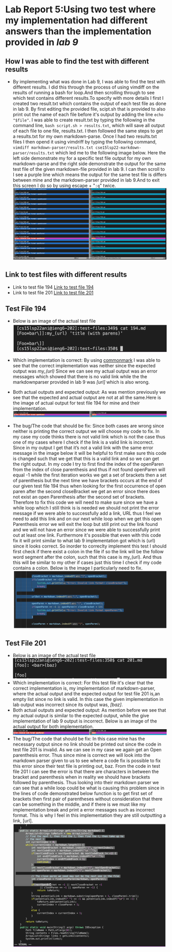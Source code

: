 # Lab Report 5:Using two test where my implementation had different answers than the implementation provided in *lab 9*
## How I was able to find the test with different results
* By implementing what was done in Lab 9, I was able to find the test
with different results. I did this through the process of using vimdiff on the results of running a bash for loop.And then scrolling through to see which test contains different results.To specify with more details I first I created two result.txt which contains the output of each test file as done in lab 9. By first editing the provided file, scipt.sh that is provided to also print out the name of each file before it's output by adding the line `echo "$file"`. I was able to create result.txt by typing the following in the command line, `bash script.sh > results.txt`, which will save all output of each file to one file, results.txt. I then followed the same steps to get a results.txt for my own markdown-parse. Once I had two results.txt files I then opend it using vimdriff by typing the following command, `vimdiff markdown-parser/results.txt cse15lsp22-markdown-parser/results.txt` which led me to the following image below. Here the left side demonstrate my for a specific test file output for my own markdown-parse and the right side demonstrate the output for the same test file of the given markdown-file provided in lab 9. I can then scroll to I see a purple line which means the output for the same test file is differs between mine and the markdown-parser provided in lab 9.And to exit this screen I do so by using escape + "`:q`" twice.
![Image](fulltestfiles.png)

## Link to test files with different results
* Link to test file 194
[Link to test file 194](https://github.com/nidhidhamnani/markdown-parser/blob/main/test-files/194.md)
* Link to test file 201
[Link to test file 201](https://github.com/nidhidhamnani/markdown-parser/blob/main/test-files/201.md)
## Test File 194
* Below is an image of the actual test file
![Image](insidefile194.png)

* Which implementation is correct: By using [commonmark](https://spec.commonmark.org/dingus/) I was able to see that the correct implementation was neither since the expected output was *my_(url)* Since we can see my actual output was an error messages which showed that there is no valid link while the the markdownparser provided in lab 9 was *[url]* which is also wrong. 
* Both actual outputs and expected output:
As was mention previously we see that the expected and actual output are not at all the same.Here is the image of actual output for test file 194 for mine and their implementation. 
![Image](actual1941.png)

* The bug/The code that should be fix: Since both cases are wrong
since neither is printing the correct output we will choose my code to fix. In my case my code thinks there is not valid link which is not the case thus one of my cases where I check if the link is a valid link is incorrect. Since in my output I get that it’s not a valid link with the same error message in the image below it will be helpful to first make sure this code is changed such that we get that this is a valid link and so we can get the right output. In my code I try to first find the index of the openParen from the  index of close parenthesis and thus if not found openParen will equal -1 while the first iteration works we get a set of brackets then a set of parenthesis but the next time we have brackets occurs at the end of our given test file 194 thus when looking for the first occurrence of open paren after the second closeBracket we get an error since there does not exist an open Parenthesis after the second set of brackets. Therefore to fix this code we will need to make sure since we have a while loop which I still think is is needed we should not print the error message if we were able to successfully add a link, URL thus I feel we need to add this link and on our next while loop when we get this open Parenthesis error we will exit the loop but still print out the link found and we will not have an error since we were able to successfully print out at least one link. Furthermore it's possible that even with this code fix it will print similar to what lab 9 implementation got which is (url) since it looks correct. So inorder to correclty implement this test I should first check if there exist a colon in the file if so the link will be the follow word segment after the colon, such that this case is my_(url). And thus this will be similar to my other if cases just this time I check if my code contains a colon. Below is the image I particularly need to fix.
![Image](codefix.png)
## Test File 201
* Below is an image of the actual test file 
![Image](inside201.png)
* Which implementation is correct:
For this test file it's clear that the correct implementation is, my implementation of markdown-parser, where the actual output and the expected output for test file 201 is,an empty list since no link is valid. In this case the given implementation in lab output was incorrect since its output was, *[baz]*.
* Both actual outputs and expected output:
As mention before we see that my actual output is similar to the expected output, while the give implementation of lab 9 output is incorrect. Below is an image of the actual output for both implementation.
![Image](actaulresult2.png)
* The bug/The code that should be fix:
In this case mine has the necessary output since no link should be printed out since the code in test file 201 is invalid. As we can see in my case we again get an Open parenthesis error. Thus since mine is correct we will look into the markdown parser given to us to see where a code fix is possible to fix this error since their test file is printing out, baz. From the code in test file 201 I can see the error is that there are characters in between the bracket and parenthesis when in reality we should have brackets followed by parenthesis. Thus looking into their markdown parser we can see that a while loop could be what is causing this problem since in the lines of code demonstrated below function is to get first set of brackets then first pair of parentheses without consideration that there can be something in the middle, and if there is we must like my implementation break and print a error messages such as incorrect format. This is why I feel in this implementation they are still outputting a link, [url]. 
![Image](actualresult2.png)
